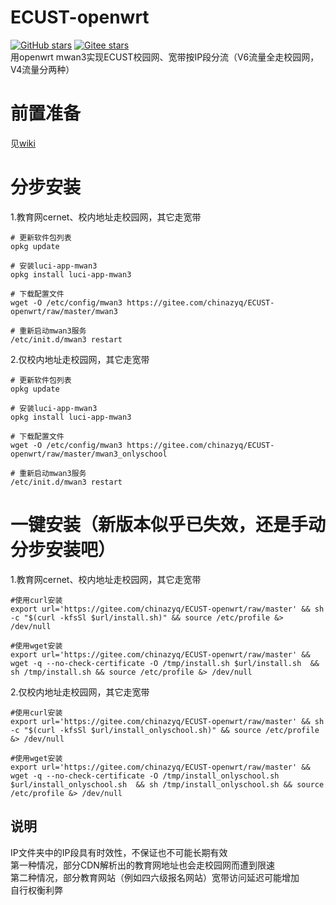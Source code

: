 # ECUST-openwrt
<a href='https://github.com/chinazyq123/ECUST-openwrt'><img alt="GitHub stars" src="https://img.shields.io/github/stars/chinazyq123/ECUST-openwrt?logo=github"></a>
[![Gitee stars](https://gitee.com/chinazyq/ECUST-openwrt/badge/star.svg?theme=dark)](https://gitee.com/chinazyq/ECUST-openwrt)  
用openwrt mwan3实现ECUST校园网、宽带按IP段分流（V6流量全走校园网，V4流量分两种）

# 前置准备
见[wiki](https://gitee.com/chinazyq/ECUST-openwrt/wikis/%E5%89%8D%E7%BD%AE%E5%87%86%E5%A4%87)

# 分步安装
1.教育网cernet、校内地址走校园网，其它走宽带
```
# 更新软件包列表
opkg update
```
```
# 安装luci-app-mwan3
opkg install luci-app-mwan3
```
```
# 下载配置文件
wget -O /etc/config/mwan3 https://gitee.com/chinazyq/ECUST-openwrt/raw/master/mwan3
```
```
# 重新启动mwan3服务
/etc/init.d/mwan3 restart
```
2.仅校内地址走校园网，其它走宽带
```
# 更新软件包列表
opkg update
```
```
# 安装luci-app-mwan3
opkg install luci-app-mwan3
```
```
# 下载配置文件
wget -O /etc/config/mwan3 https://gitee.com/chinazyq/ECUST-openwrt/raw/master/mwan3_onlyschool
```
```
# 重新启动mwan3服务
/etc/init.d/mwan3 restart
```

# 一键安装（新版本似乎已失效，还是手动分步安装吧）
1.教育网cernet、校内地址走校园网，其它走宽带
```
#使用curl安装
export url='https://gitee.com/chinazyq/ECUST-openwrt/raw/master' && sh -c "$(curl -kfsSl $url/install.sh)" && source /etc/profile &> /dev/null
```
```
#使用wget安装
export url='https://gitee.com/chinazyq/ECUST-openwrt/raw/master' && wget -q --no-check-certificate -O /tmp/install.sh $url/install.sh  && sh /tmp/install.sh && source /etc/profile &> /dev/null
```
2.仅校内地址走校园网，其它走宽带
```
#使用curl安装
export url='https://gitee.com/chinazyq/ECUST-openwrt/raw/master' && sh -c "$(curl -kfsSl $url/install_onlyschool.sh)" && source /etc/profile &> /dev/null
```
```
#使用wget安装
export url='https://gitee.com/chinazyq/ECUST-openwrt/raw/master' && wget -q --no-check-certificate -O /tmp/install_onlyschool.sh $url/install_onlyschool.sh  && sh /tmp/install_onlyschool.sh && source /etc/profile &> /dev/null
```

## 说明
IP文件夹中的IP段具有时效性，不保证也不可能长期有效  
第一种情况，部分CDN解析出的教育网地址也会走校园网而遭到限速  
第二种情况，部分教育网站（例如四六级报名网站）宽带访问延迟可能增加  
自行权衡利弊
